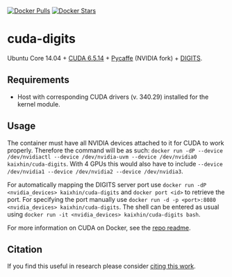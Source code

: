 [![Docker Pulls](https://img.shields.io/docker/pulls/kaixhin/cuda-digits.svg)](https://hub.docker.com/r/kaixhin/cuda-digits/)
[![Docker Stars](https://img.shields.io/docker/stars/kaixhin/cuda-digits.svg)](https://hub.docker.com/r/kaixhin/cuda-digits/)

cuda-digits
===========
Ubuntu Core 14.04 + [CUDA 6.5.14](http://www.nvidia.com/object/cuda_home_new.html) + [Pycaffe](http://caffe.berkeleyvision.org/) (NVIDIA fork) + [DIGITS](https://developer.nvidia.com/digits).

Requirements
------------

- Host with corresponding CUDA drivers (v. 340.29) installed for the kernel module.

Usage
-----
The container must have all NVIDIA devices attached to it for CUDA to work properly.
Therefore the command will be as such: `docker run -dP --device /dev/nvidiactl --device /dev/nvidia-uvm --device /dev/nvidia0 kaixhin/cuda-digits`.
With 4 GPUs this would also have to include `--device /dev/nvidia1 --device /dev/nvidia2 --device /dev/nvidia3`.

For automatically mapping the DIGITS server port use `docker run -dP <nvidia_devices> kaixhin/cuda-digits` and `docker port <id>` to retrieve the port.
For specifying the port manually use `docker run -d -p <port>:8080 <nvidia_devices> kaixhin/cuda-digits`.
The shell can be entered as usual using `docker run -it <nvidia_devices> kaixhin/cuda-digits bash`.

For more information on CUDA on Docker, see the [repo readme](https://github.com/Kaixhin/dockerfiles#cuda).

Citation
--------
If you find this useful in research please consider [citing this work](https://github.com/Kaixhin/dockerfiles/blob/master/CITATION.md).
